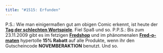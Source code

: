 ```yaml
---
title: "#1515: Erfunden"
---
```


P.S.:
Wie man einigermaßen gut am obigen Comic erkennt, ist heute der <a href="http://www.fonflatter.de/kalender"><strong>Tag der schlechten Wortspiele</strong></a>. Fiel Spaß und so.
P.P.S.:
Bis zum 23.11.2009 gibt es im fetzigen <a href="http://fredshop.spreadshirt.de/" href="_blank"><strong>Fredshop</strong></a>  und im phänomenalen <a href="http://fred-o-mat.spreadshirt.de/" href="_blank"><strong>Fred-o-maten</strong></a> hypertolle <strong>15% Rabatt</strong> auf alle Produkte, wenn ihr den Gutscheincode
<strong>NOVEMBERAKTION</strong>
benutzt.
Und so.
